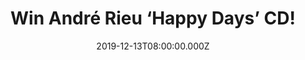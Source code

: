---
campaign-uuid: "c-70618d9c-a29e-42dc-95c7-3d3f10e3337b"
type: "Competition"
category: "Music"
date: "2019-12-13T08:00:00.000Z"
end-date: "2020-01-13T23:59:00.000Z"
disable-form: false
is_promoted: false
has_entry_page: true
title: "Win André Rieu ‘Happy Days’ CD!"
competition-description: "<p>The legendary André Rieu celebrates his milestone 70th\
  \ birthday in 2019 with a brand new album ‘Happy Days’ full of fittingly celebrational\
  \ classics from the course of his remarkable career. We are giving away a copy of\
  \ his brand new album to you.</p>\n<p>Click below for a chance to win.</p>\n"
hero-header: "Win André Rieu ‘Happy Days’ CD!"
terms-confirmation: "N/A"
banner-img: "https://assets.expresslyapp.com/asset-24cddfcc-b409-4653-a78a-1eaaaf40e999.jpg"
logo-left-href: "aaa.nme.com"
logo-left-image: "https://assets.expresslyapp.com/asset-5420b1be-32a9-46f4-8849-e8981df51f6d.jpg"
logo-left-title: "NME AAA"
bg-image-hero: "https://assets.expresslyapp.com/asset-e837d96a-cc3f-4584-ba24-54efb73005b0.jpg"
bg-image-first: "https://assets.expresslyapp.com/asset-8143b5a1-f577-4f0b-9dad-4790f9ea49fc.jpg"
section1-content: "<p>Happy Days includes an exclusive BONUS DVD: Happy Days in Vienna\
  \ on which the King of the Waltz takes you to his favourite places of one of the\
  \ most beautiful cities in the world.</p>\n<p>’Happy Days ‘is André Rieu’s personal\
  \ celebration to love and life. This brand new album includes 16 festive songs+\
  \ Bonus DVD on which you will visit beautiful Vienna with the King of Waltz personally!\
  \ The perfect gift for the ones you love.\n<p>Click below and it could be yours.</p>\n"
entry-title: "Win André Rieu ‘Happy Days’ CD!"
entry-content: "<p>Enter the draw to win André Rieu ‘Happy Days’ CD by completing\
  \ the form below before 23:59 on the 13th of January 2020.</p>\n"
has-winner: false
prize-description: "André Rieu ‘Happy Days’ CD"
special-conditions: "Multiple entries are allowed up to one every day.\r\n\r\nThis\
  \ competition is also available on: https://club.expressly.io/competitions/andre-rieu-happy-days-cd"
country-restrictions:
- "GB"
---